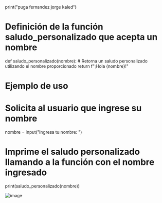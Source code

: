 print("puga fernandez jorge kaled")
# Definición de la función saludo_personalizado que acepta un nombre
def saludo_personalizado(nombre):
    # Retorna un saludo personalizado utilizando el nombre proporcionado
    return f"¡Hola {nombre}!"

# Ejemplo de uso
# Solicita al usuario que ingrese su nombre
nombre = input("Ingresa tu nombre: ")
# Imprime el saludo personalizado llamando a la función con el nombre ingresado
print(saludo_personalizado(nombre))


![image](https://github.com/user-attachments/assets/6387a963-b255-4505-9593-20cecde347f9)

